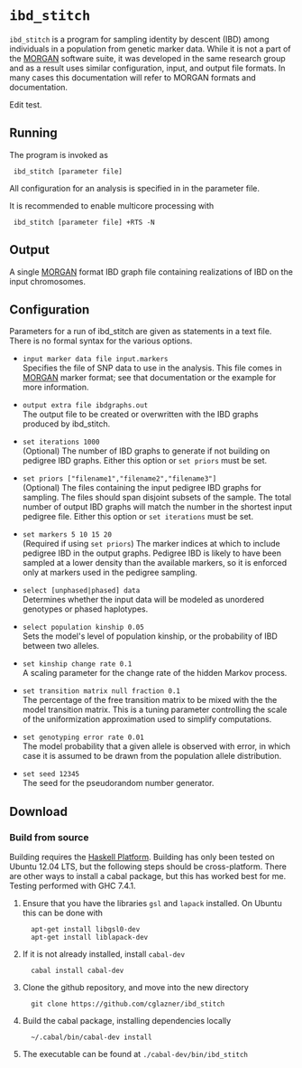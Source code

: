 `ibd_stitch`
=============

`ibd_stitch` is a program for sampling identity by descent (IBD) among individuals in a population from genetic marker data.  While it is not a part of the 
 [MORGAN][morg] software suite, it was developed in the same research group and as a result uses similar configuration, input, and output file formats. In many cases this documentation will refer to MORGAN formats and documentation.

Edit test.

Running 
-------

The program is invoked as 

     ibd_stitch [parameter file]

All configuration for an analysis is specified in in the parameter file.

It is recommended to enable multicore processing with

     ibd_stitch [parameter file] +RTS -N

Output
-----------------
A single [MORGAN][morg] format IBD graph file containing realizations of IBD on the input chromosomes.

Configuration
-----------------

Parameters for a run of ibd\_stitch are given as statements in a text file.  There is no formal syntax for the various options.

* `input marker data file input.markers`   
Specifies the file of SNP data to use in the analysis.  This file comes in [MORGAN][morg] marker format; see that documentation or the example for more information.

* `output extra file ibdgraphs.out`  
The output file to be created or overwritten with the IBD graphs produced by ibd\_stitch.  
* `set iterations 1000`  
(Optional) The number of IBD graphs to generate if not building on pedigree IBD graphs. Either this option or `set priors` must be set.

* `set priors ["filename1","filename2","filename3"]`   
(Optional) The files containing the input pedigree IBD graphs for sampling.  The files should span disjoint subsets of the sample.  The total number of output IBD graphs will match the number in the shortest input pedigree file. Either this option or `set iterations` must be set.

* `set markers 5 10 15 20`  
(Required if using `set priors`) The marker indices at which to include pedigree IBD in the output graphs.  Pedigree IBD is likely to have been sampled at a lower density than the available markers, so it is enforced only at markers used in the pedigree sampling.

* `select [unphased|phased] data`  
Determines whether the input data will be modeled as unordered genotypes or phased haplotypes.


* `select population kinship 0.05`  
Sets the model's level of population kinship, or the probability of IBD between two alleles.


* `set kinship change rate 0.1`  
A scaling parameter for the change rate of the hidden Markov process.

* `set transition matrix null fraction 0.1`  
The percentage of the free transition matrix to be mixed with the the model transition matrix.  This is a tuning parameter controlling the scale of the uniformization approximation used to simplify computations.


* `set genotyping error rate 0.01`  
The model probability that a given allele is observed with error, in which case it is assumed to be drawn from the population allele distribution.


* `set seed 12345`   
The seed for the pseudorandom number generator.

Download 
-----------------

### Build from source
Building requires the [Haskell Platform](http://www.haskell.org/platform/).  Building has only been tested on Ubuntu 12.04 LTS, but the following steps should be cross-platform. There are other ways to install a cabal package, but this has worked best for me. Testing performed with GHC 7.4.1.

1. Ensure that you have the libraries `gsl` and `lapack` installed.  On Ubuntu this can be done with

         apt-get install libgsl0-dev
         apt-get install liblapack-dev

2. If it is not already installed, install `cabal-dev`

         cabal install cabal-dev

3. Clone the github repository, and move into the new directory 
         
         git clone https://github.com/cglazner/ibd_stitch

4. Build the cabal package, installing dependencies locally

         ~/.cabal/bin/cabal-dev install 

5. The executable can be found at `./cabal-dev/bin/ibd_stitch`


[morg]: http://www.stat.washington.edu/thompson/Genepi/MORGAN/Morgan.shtml "linku"
